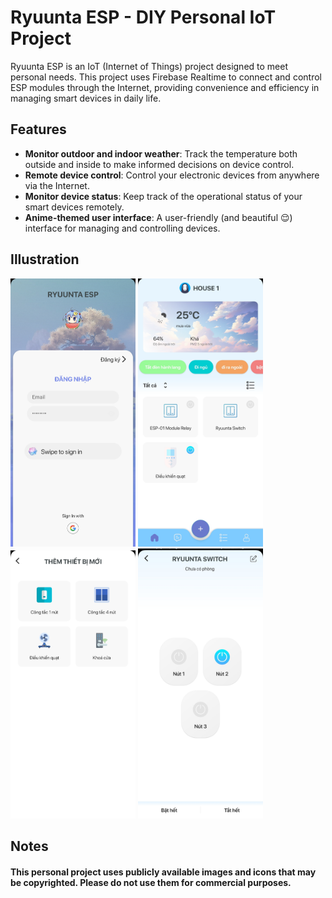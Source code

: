 # Ryuunta ESP - DIY Personal IoT Project

Ryuunta ESP is an IoT (Internet of Things) project designed to meet personal needs. This project uses Firebase Realtime to connect and control ESP modules through the Internet, providing convenience and efficiency in managing smart devices in daily life.

## Features
- **Monitor outdoor and indoor weather**: Track the temperature both outside and inside to make informed decisions on device control.
- **Remote device control**: Control your electronic devices from anywhere via the Internet.
- **Monitor device status**: Keep track of the operational status of your smart devices remotely.
- **Anime-themed user interface**: A user-friendly (and beautiful 😌) interface for managing and controlling devices.

## Illustration

<img src="./app/images/login.jpg" alt="Login" width="200"/>    <img src="./app/images/home_page.jpg" alt="Home Page" width="200"/>
<img src="./app/images/add_new_device.jpg" alt="Add New Device" width="200"/>     <img src="./app/images/control_device.jpg" alt="Control Device" width="200"/>


## Notes
#### This personal project uses publicly available images and icons that may be copyrighted. Please do not use them for commercial purposes.

